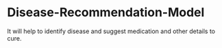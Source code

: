 # Disease-Recommendation-Model
It will help to identify disease and suggest medication and other details to cure.
